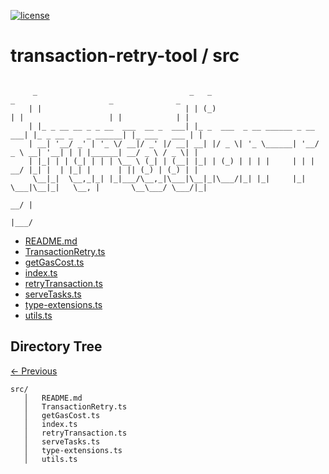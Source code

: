 
[![license](https://img.shields.io/github/license/jamesisaac/react-native-background-task.svg)](https://opensource.org/licenses/MIT)


# transaction-retry-tool / src

```

     _                                  _   _                            _                     _              _ 
    | |                                | | (_)                          | |                   | |            | |
    | |_ _ __ __ _ _ __  ___  __ _  ___| |_ _  ___  _ __ ______ _ __ ___| |_ _ __ _   _ ______| |_ ___   ___ | |
    | __| '__/ _' | '_ \/ __|/ _' |/ __| __| |/ _ \| '_ \______| '__/ _ \ __| '__| | | |______| __/ _ \ / _ \| |
    | |_| | | (_| | | | \__ \ (_| | (__| |_| | (_) | | | |     | | |  __/ |_| |  | |_| |      | || (_) | (_) | |
     \__|_|  \__,_|_| |_|___/\__,_|\___|\__|_|\___/|_| |_|     |_|  \___|\__|_|   \__, |       \__\___/ \___/|_|
                                                                                   __/ |                        
                                                                                  |___/                         
```


 - [README.md](./README.md) - [TransactionRetry.ts](./TransactionRetry.ts) - [getGasCost.ts](./getGasCost.ts) - [index.ts](./index.ts) - [retryTransaction.ts](./retryTransaction.ts) - [serveTasks.ts](./serveTasks.ts) - [type-extensions.ts](./type-extensions.ts) - [utils.ts](./utils.ts)
## Directory Tree
[<- Previous](https://github.com/marc-aurele-besner/transaction-retry-tool.git)
```
src/
   │   README.md
   │   TransactionRetry.ts
   │   getGasCost.ts
   │   index.ts
   │   retryTransaction.ts
   │   serveTasks.ts
   │   type-extensions.ts
   │   utils.ts
```
